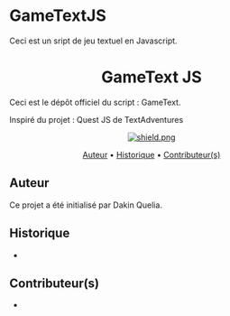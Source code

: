 # GameTextJS
Ceci est un sript de jeu textuel en Javascript.

<h1 align="center">GameText JS</h1>
<p>Ceci est le dépôt officiel du script : GameText.</p>
<p>Inspiré du projet : Quest JS de TextAdventures</p>

<div align="center">
  <a href="https://github.com/DakinQuelia/LICENSE"><img src="https://img.shields.io/badge/License-GNU%20GPL%20v3-green" alt="shield.png"></a>
</div>

<p align="center">
  <a href="#-auteur">Auteur</a>
  •
  <a href="./CHANGELOG.md">Historique</a>
  •
  <a href="#-contributeurs">Contributeur(s)</a>
</p>

## Auteur

Ce projet a été initialisé par Dakin Quelia.

## Historique

-

## Contributeur(s)
- 